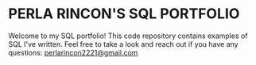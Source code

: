 # PERLA RINCON'S SQL PORTFOLIO
Welcome to my SQL portfolio! This code repository contains examples of SQL I've written. Feel free to take a look and reach out if you have any questions: perlarincon2221@gmail.com
